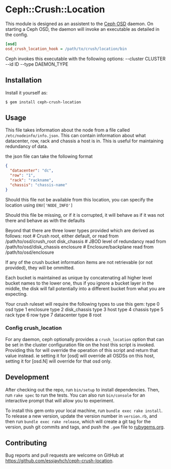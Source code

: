 # Ceph::Crush::Location

This module is designed as an assistent to the [Ceph OSD](https://ceph.com) daemon.
On starting a Ceph OSD, the daemon will invoke an executable as detailed in the config.

```ini
[osd]
osd_crush_location_hook = /path/to/crush/location/bin
```

Ceph invokes this executable with the following options:
    --cluster CLUSTER
    --id ID
    --type DAEMON_TYPE

## Installation

Install it yourself as:

    $ gem install ceph-crush-location

## Usage

This file takes information about the node from a file called `/etc/nodeinfo/info.json`. This can contain information about what datacenter, row, rack and chassis a host is in.
This is useful for maintaining redundancy of data.

the json file can take the following format
```json
{
  "datacenter": "dc",
  "row": "1",
  "rack": "rackname",
  "chassis": "chassis-name"
}
```

Should this file not be available from this location, you can specify the location using `ENV['NODE_INFO']`

Should this file be missing, or if it is corrupted, it will behave as if it was not there and behave as with the defaults

Beyond that there are three lower types provided which are derived as follows:
    root # Crush root, either default, or read from /path/to/osd/crush_root
    disk_chassis # JBOD level of redundancy read from /path/to/osd/disk_chassis
    enclosure # Enclosure/backplane read from /path/to/osd/enclosure

If any of the crush bucket information items are not retrievable (or not provided), they will be ommitted.

Each bucket is maintained as unique by concatenating all higher level bucket names to the lower one, thus if you ignore a bucket layer in the middle, the disk will fall potentially into a different bucket from what you are expecting.

Your crush ruleset will require the following types to use this gem:
    type 0 osd
    type 1 enclosure
    type 2 disk_chassis
    type 3 host
    type 4 chassis
    type 5 rack
    type 6 row
    type 7 datacenter
    type 8 root

### Config crush_location

For any daemon, ceph optionally provides a `crush_location` option that can be set in the cluster configuration file on the host this script is invoked. Providing this for will override the operation of this script and return that value instead.
ie setting it for [osd] will override all OSDSs on this host, setting it for [osd.N] will override for that osd only.

## Development

After checking out the repo, run `bin/setup` to install dependencies. Then, run `rake spec` to run the tests. You can also run `bin/console` for an interactive prompt that will allow you to experiment.

To install this gem onto your local machine, run `bundle exec rake install`. To release a new version, update the version number in `version.rb`, and then run `bundle exec rake release`, which will create a git tag for the version, push git commits and tags, and push the `.gem` file to [rubygems.org](https://rubygems.org).

## Contributing

Bug reports and pull requests are welcome on GitHub at https://github.com/essjayhch/ceph-crush-location.

